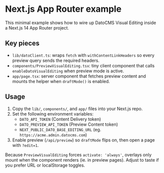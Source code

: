 # Next.js App Router example

This minimal example shows how to wire up DatoCMS Visual Editing inside a Next.js 14 App Router project.

## Key pieces

- `lib/datoClient.ts`: wraps `fetch` with `withContentLinkHeaders` so every preview query sends the required headers.
- `components/PreviewVisualEditing.tsx`: tiny client component that calls `enableDatoVisualEditing` when preview mode is active.
- `app/page.tsx`: server component that fetches preview content and mounts the helper when `draftMode()` is enabled.

## Usage

1. Copy the `lib/`, `components/`, and `app/` files into your Next.js repo.
2. Set the following environment variables:
   - `DATO_API_TOKEN` (Content Delivery token)
   - `DATO_PREVIEW_API_TOKEN` (Preview Content token)
   - `NEXT_PUBLIC_DATO_BASE_EDITING_URL` (eg. `https://acme.admin.datocms.com`)
3. Enable preview (`/api/preview`) so `draftMode` flips on, then open a page with `?edit=1`.

Because `PreviewVisualEditing` forces `activate: 'always'`, overlays only mount when the component renders (ie. in preview pages). Adjust to taste if you prefer URL or localStorage toggles.
